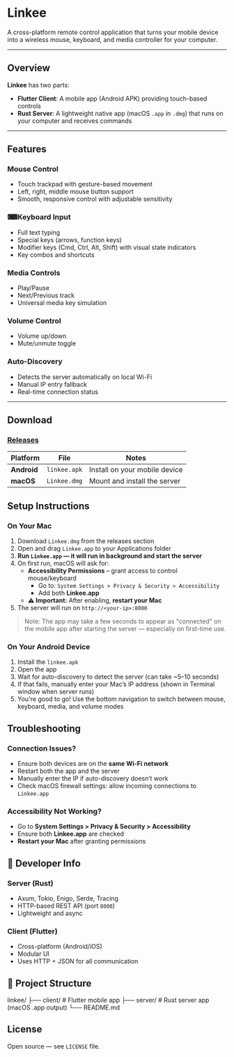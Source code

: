 # Linkee

A cross-platform remote control application that turns your mobile device into a wireless mouse, keyboard, and media controller for your computer.

---

## Overview

**Linkee** has two parts:

- **Flutter Client**: A mobile app (Android APK) providing touch-based controls  
- **Rust Server**: A lightweight native app (macOS `.app` in `.dmg`) that runs on your computer and receives commands

---

## Features

### Mouse Control
- Touch trackpad with gesture-based movement
- Left, right, middle mouse button support
- Smooth, responsive control with adjustable sensitivity

### ⌨Keyboard Input
- Full text typing
- Special keys (arrows, function keys)
- Modifier keys (Cmd, Ctrl, Alt, Shift) with visual state indicators
- Key combos and shortcuts

### Media Controls
- Play/Pause
- Next/Previous track
- Universal media key simulation

### Volume Control
- Volume up/down
- Mute/unmute toggle

### Auto-Discovery
- Detects the server automatically on local Wi-Fi
- Manual IP entry fallback
- Real-time connection status

---

## Download

### [Releases](https://github.com/slyeet03/linkee/releases)

| Platform | File | Notes |
|---------|------|-------|
| **Android** | `linkee.apk` | Install on your mobile device |
| **macOS** | `Linkee.dmg` | Mount and install the server |


## Setup Instructions

### On Your Mac

1. Download `Linkee.dmg` from the releases section  
2. Open and drag `Linkee.app` to your Applications folder  
3. **Run `Linkee.app` — it will run in background and start the server**  
4. On first run, macOS will ask for:  
   - **Accessibility Permissions** – grant access to control mouse/keyboard  
     - Go to: `System Settings > Privacy & Security > Accessibility`  
     - Add both **Linkee.app**  
   - **⚠️ Important:** After enabling, **restart your Mac**  
5. The server will run on `http://<your-ip>:8000`

> Note: The app may take a few seconds to appear as "connected" on the mobile app after starting the server — especially on first-time use.

### On Your Android Device

1. Install the `linkee.apk`  
2. Open the app  
3. Wait for auto-discovery to detect the server (can take ~5–10 seconds)  
4. If that fails, manually enter your Mac’s IP address (shown in Terminal window when server runs)  
5. You're good to go! Use the bottom navigation to switch between mouse, keyboard, media, and volume modes

## Troubleshooting

### Connection Issues?
- Ensure both devices are on the **same Wi-Fi network**  
- Restart both the app and the server  
- Manually enter the IP if auto-discovery doesn’t work  
- Check macOS firewall settings: allow incoming connections to `Linkee.app`

### Accessibility Not Working?
- Go to **System Settings > Privacy & Security > Accessibility**  
- Ensure both **Linkee.app** are checked  
- **Restart your Mac** after granting permissions

## 🧰 Developer Info

### Server (Rust)
- Axum, Tokio, Enigo, Serde, Tracing  
- HTTP-based REST API (port `8000`)  
- Lightweight and async

### Client (Flutter)
- Cross-platform (Android/iOS)  
- Modular UI  
- Uses HTTP + JSON for all communication

## 🔧 Project Structure
linkee/
├── client/ # Flutter mobile app
├── server/ # Rust server app (macOS .app output)
└── README.md

## License

Open source — see `LICENSE` file.

